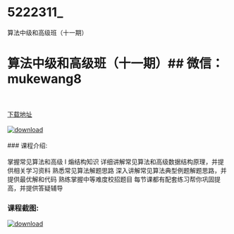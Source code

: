 # 5222311_
算法中级和高级班（十一期）
# 算法中级和高级班（十一期）## 微信：mukewang8
<br/></br>[下载地址](http://www.36tz.cn/article/5222311 "下载地址")
<br/></br>[![download](http://36tz.cn/muke_img/2022_01_1-10-300x242.png "下载地址")](http://www.36tz.cn/article/5222311 "下载地址")
<br/></br>### 课程介绍:<br/></br>掌握常见算法和高级 I 煽结构知识
详细讲解常见算法和高级数据结构原理，并提供相关学习资料
熟悉常见算法解题思路
深入讲解常见算法典型例题解题思路，并提供最优解和代码
熟练掌握中等难度校招题目
每节课都有配套练习帮你巩固提高，并提供答疑辅导

### 课程截图:
[![download](http://36tz.cn/muke_img/2022_01_2-7.png "下载地址")](http://www.36tz.cn/article/5222311 "下载地址")
